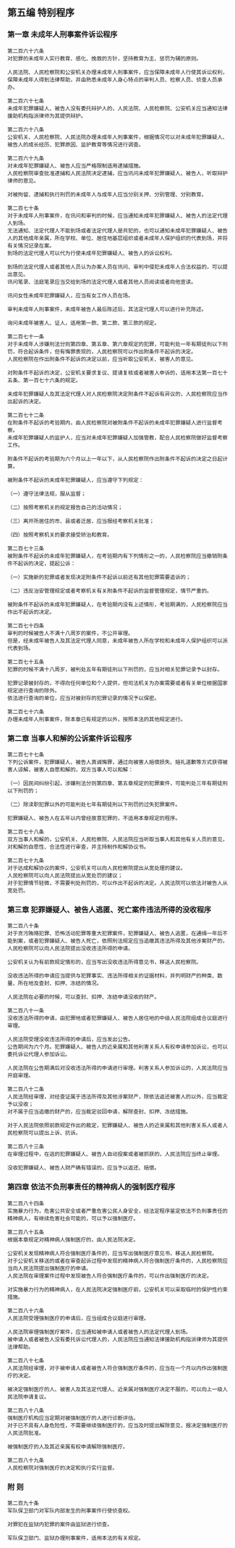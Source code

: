 ## 第五编 特别程序
    
### 第一章 未成年人刑事案件诉讼程序
    
    第二百六十六条 
    对犯罪的未成年人实行教育、感化、挽救的方针，坚持教育为主、惩罚为辅的原则。
    
    人民法院、人民检察院和公安机关办理未成年人刑事案件，应当保障未成年人行使其诉讼权利，保障未成年人得到法律帮助，并由熟悉未成年人身心特点的审判人员、检察人员、侦查人员承办。
    
    第二百六十七条 
    未成年犯罪嫌疑人、被告人没有委托辩护人的，人民法院、人民检察院、公安机关应当通知法律援助机构指派律师为其提供辩护。
    
    第二百六十八条 
    公安机关、人民检察院、人民法院办理未成年人刑事案件，根据情况可以对未成年犯罪嫌疑人、被告人的成长经历、犯罪原因、监护教育等情况进行调查。
    
    第二百六十九条 
    对未成年犯罪嫌疑人、被告人应当严格限制适用逮捕措施。
    人民检察院审查批准逮捕和人民法院决定逮捕，应当讯问未成年犯罪嫌疑人、被告人，听取辩护律师的意见。
    
    对被拘留、逮捕和执行刑罚的未成年人与成年人应当分别关押、分别管理、分别教育。
    
    第二百七十条 
    对于未成年人刑事案件，在讯问和审判的时候，应当通知未成年犯罪嫌疑人、被告人的法定代理人到场。
    无法通知、法定代理人不能到场或者法定代理人是共犯的，也可以通知未成年犯罪嫌疑人、被告人的其他成年亲属，所在学校、单位、居住地基层组织或者未成年人保护组织的代表到场，并将有关情况记录在案。
    到场的法定代理人可以代为行使未成年犯罪嫌疑人、被告人的诉讼权利。
    
    到场的法定代理人或者其他人员认为办案人员在讯问、审判中侵犯未成年人合法权益的，可以提出意见。
    讯问笔录、法庭笔录应当交给到场的法定代理人或者其他人员阅读或者向他宣读。
    
    讯问女性未成年犯罪嫌疑人，应当有女工作人员在场。
    
    审判未成年人刑事案件，未成年被告人最后陈述后，其法定代理人可以进行补充陈述。
    
    询问未成年被害人、证人，适用第一款、第二款、第三款的规定。
    
    第二百七十一条 
    对于未成年人涉嫌刑法分则第四章、第五章、第六章规定的犯罪，可能判处一年有期徒刑以下刑罚，符合起诉条件，但有悔罪表现的，人民检察院可以作出附条件不起诉的决定。
    人民检察院在作出附条件不起诉的决定以前，应当听取公安机关、被害人的意见。
    
    对附条件不起诉的决定，公安机关要求复议、提请复核或者被害人申诉的，适用本法第一百七十五条、第一百七十六条的规定。
    
    未成年犯罪嫌疑人及其法定代理人对人民检察院决定附条件不起诉有异议的，人民检察院应当作出起诉的决定。
    
    第二百七十二条 
    在附条件不起诉的考验期内，由人民检察院对被附条件不起诉的未成年犯罪嫌疑人进行监督考察。
    未成年犯罪嫌疑人的监护人，应当对未成年犯罪嫌疑人加强管教，配合人民检察院做好监督考察工作。
    
    附条件不起诉的考验期为六个月以上一年以下，从人民检察院作出附条件不起诉的决定之日起计算。
    
    被附条件不起诉的未成年犯罪嫌疑人，应当遵守下列规定：
    
    （一）遵守法律法规，服从监督；
    
    （二）按照考察机关的规定报告自己的活动情况；
    
    （三）离开所居住的市、县或者迁居，应当报经考察机关批准；
    
    （四）按照考察机关的要求接受矫治和教育。
    
    第二百七十三条 
    被附条件不起诉的未成年犯罪嫌疑人，在考验期内有下列情形之一的，人民检察院应当撤销附条件不起诉的决定，提起公诉：
    
    （一）实施新的犯罪或者发现决定附条件不起诉以前还有其他犯罪需要追诉的；
    
    （二）违反治安管理规定或者考察机关有关附条件不起诉的监督管理规定，情节严重的。
    
    被附条件不起诉的未成年犯罪嫌疑人，在考验期内没有上述情形，考验期满的，人民检察院应当作出不起诉的决定。
    
    第二百七十四条 
    审判的时候被告人不满十八周岁的案件，不公开审理。
    但是，经未成年被告人及其法定代理人同意，未成年被告人所在学校和未成年人保护组织可以派代表到场。
    
    第二百七十五条 
    犯罪的时候不满十八周岁，被判处五年有期徒刑以下刑罚的，应当对相关犯罪记录予以封存。
    
    犯罪记录被封存的，不得向任何单位和个人提供，但司法机关为办案需要或者有关单位根据国家规定进行查询的除外。
    依法进行查询的单位，应当对被封存的犯罪记录的情况予以保密。
    
    第二百七十六条 
    办理未成年人刑事案件，除本章已有规定的以外，按照本法的其他规定进行。
    
### 第二章 当事人和解的公诉案件诉讼程序
    
    第二百七十七条 
    下列公诉案件，犯罪嫌疑人、被告人真诚悔罪，通过向被害人赔偿损失、赔礼道歉等方式获得被害人谅解，被害人自愿和解的，双方当事人可以和解：
    
    （一）因民间纠纷引起，涉嫌刑法分则第四章、第五章规定的犯罪案件，可能判处三年有期徒刑以下刑罚的；
    
    （二）除渎职犯罪以外的可能判处七年有期徒刑以下刑罚的过失犯罪案件。
    
    犯罪嫌疑人、被告人在五年以内曾经故意犯罪的，不适用本章规定的程序。
    
    第二百七十八条 
    双方当事人和解的，公安机关、人民检察院、人民法院应当听取当事人和其他有关人员的意见，对和解的自愿性、合法性进行审查，并主持制作和解协议书。
    
    第二百七十九条 
    对于达成和解协议的案件，公安机关可以向人民检察院提出从宽处理的建议。
    人民检察院可以向人民法院提出从宽处罚的建议；
    对于犯罪情节轻微，不需要判处刑罚的，可以作出不起诉的决定。人民法院可以依法对被告人从宽处罚。
    
### 第三章 犯罪嫌疑人、被告人逃匿、死亡案件违法所得的没收程序
    
    第二百八十条 
    对于贪污贿赂犯罪、恐怖活动犯罪等重大犯罪案件，犯罪嫌疑人、被告人逃匿，在通缉一年后不能到案，或者犯罪嫌疑人、被告人死亡，依照刑法规定应当追缴其违法所得及其他涉案财产的，人民检察院可以向人民法院提出没收违法所得的申请。
    
    公安机关认为有前款规定情形的，应当写出没收违法所得意见书，移送人民检察院。
    
    没收违法所得的申请应当提供与犯罪事实、违法所得相关的证据材料，并列明财产的种类、数量、所在地及查封、扣押、冻结的情况。
    
    人民法院在必要的时候，可以查封、扣押、冻结申请没收的财产。
    
    第二百八十一条 
    没收违法所得的申请，由犯罪地或者犯罪嫌疑人、被告人居住地的中级人民法院组成合议庭进行审理。
    
    人民法院受理没收违法所得的申请后，应当发出公告。
    公告期间为六个月。犯罪嫌疑人、被告人的近亲属和其他利害关系人有权申请参加诉讼，也可以委托诉讼代理人参加诉讼。
    
    人民法院在公告期满后对没收违法所得的申请进行审理。利害关系人参加诉讼的，人民法院应当开庭审理。
    
    第二百八十二条 
    人民法院经审理，对经查证属于违法所得及其他涉案财产，除依法返还被害人的以外，应当裁定予以没收；
    对不属于应当追缴的财产的，应当裁定驳回申请，解除查封、扣押、冻结措施。
    
    对于人民法院依照前款规定作出的裁定，犯罪嫌疑人、被告人的近亲属和其他利害关系人或者人民检察院可以提出上诉、抗诉。
    
    第二百八十三条 
    在审理过程中，在逃的犯罪嫌疑人、被告人自动投案或者被抓获的，人民法院应当终止审理。
    
    没收犯罪嫌疑人、被告人财产确有错误的，应当予以返还、赔偿。
    
### 第四章 依法不负刑事责任的精神病人的强制医疗程序
    
    第二百八十四条 
    实施暴力行为，危害公共安全或者严重危害公民人身安全，经法定程序鉴定依法不负刑事责任的精神病人，有继续危害社会可能的，可以予以强制医疗。
    
    第二百八十五条 
    根据本章规定对精神病人强制医疗的，由人民法院决定。
    
    公安机关发现精神病人符合强制医疗条件的，应当写出强制医疗意见书，移送人民检察院。
    对于公安机关移送的或者在审查起诉过程中发现的精神病人符合强制医疗条件的，人民检察院应当向人民法院提出强制医疗的申请。
    人民法院在审理案件过程中发现被告人符合强制医疗条件的，可以作出强制医疗的决定。
    
    对实施暴力行为的精神病人，在人民法院决定强制医疗前，公安机关可以采取临时的保护性约束措施。
    
    第二百八十六条 
    人民法院受理强制医疗的申请后，应当组成合议庭进行审理。
    
    人民法院审理强制医疗案件，应当通知被申请人或者被告人的法定代理人到场。
    被申请人或者被告人没有委托诉讼代理人的，人民法院应当通知法律援助机构指派律师为其提供法律帮助。
    
    第二百八十七条 
    人民法院经审理，对于被申请人或者被告人符合强制医疗条件的，应当在一个月以内作出强制医疗的决定。
    
    被决定强制医疗的人、被害人及其法定代理人、近亲属对强制医疗决定不服的，可以向上一级人民法院申请复议。
    
    第二百八十八条 
    强制医疗机构应当定期对被强制医疗的人进行诊断评估。
    对于已不具有人身危险性，不需要继续强制医疗的，应当及时提出解除意见，报决定强制医疗的人民法院批准。
    
    被强制医疗的人及其近亲属有权申请解除强制医疗。
    
    第二百八十九条 
    人民检察院对强制医疗的决定和执行实行监督。
    
### 附 则
    
    第二百九十条 
    军队保卫部门对军队内部发生的刑事案件行使侦查权。
    
    对罪犯在监狱内犯罪的案件由监狱进行侦查。
    
    军队保卫部门、监狱办理刑事案件，适用本法的有关规定。
    
